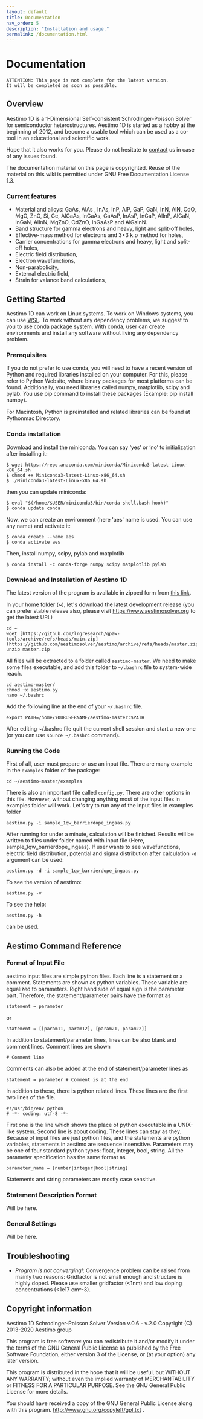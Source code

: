 ```yaml
---
layout: default
title: Documentation
nav_order: 5
description: "Installation and usage."
permalink: /documentation.html
---
```


# Documentation

```
ATTENTION: This page is not complete for the latest version. 
It will be completed as soon as possible.
```

## Overview

Aestimo 1D is a 1-Dimensional Self-consistent Schrödinger-Poisson Solver for semiconductor heterostructures. Aestimo 1D is started as a hobby at the beginning of 2012, and become a usable tool which can be used as a co-tool in an educational and scientific work.

Hope that it also works for you. Please do not hesitate to [contact](https://github.com/aestimosolver/aestimo/issues/new/choose) us in case of any issues found.

The documentation material on this page is copyrighted. Reuse of the material on this wiki is permitted under GNU Free Documentation License 1.3.

### Current features

* Material and alloys: GaAs, AlAs , InAs, InP, AlP, GaP, GaN, InN, AlN, CdO, MgO, ZnO, Si, Ge, AlGaAs, InGaAs, GaAsP, InAsP, InGaP, AlInP, AlGaN, InGaN, AlInN, MgZnO, CdZnO, InGaAsP and AlGaInN.
* Band structure for gamma electrons and heavy, light and split-off holes,
* Effective-mass method for electrons and 3×3 k.p method for holes,
* Carrier concentrations for gamma electrons and heavy, light and split-off holes,
* Electric field distribution,
* Electron wavefunctions,
* Non-parabolicity,
* External electric field,
* Strain for valance band calculations,

## Getting Started

Aestimo 1D can work on Linux systems. To work on Windows systems, you can use [WSL](https://docs.microsoft.com/en-us/windows/wsl/install). To work without any dependency problems, we suggest to you to use conda package system. With conda, user can create environments and install any software without living any dependency problem.

### Prerequisites

If you do not prefer to use conda, you will need to have a recent version of Python and required libraries installed on your computer. For this, please refer to Python Website, where binary packages for most platforms can be found. Additionally, you need libraries called numpy, matplotlib, scipy and pylab. You use pip command to install these packages (Example: pip install numpy).

For Macintosh, Python is preinstalled and related libraries can be found at Pythonmac Directory.

### Conda installation

Download and install the miniconda. You can say ‘yes’ or ‘no’ to initialization after installing it:

    $ wget https://repo.anaconda.com/miniconda/Miniconda3-latest-Linux-x86_64.sh
    $ chmod +x Miniconda3-latest-Linux-x86_64.sh
    $ ./Miniconda3-latest-Linux-x86_64.sh

then you can update miniconda:

    $ eval "$(/home/$USER/miniconda3/bin/conda shell.bash hook)"
    $ conda update conda

Now, we can create an environment (here 'aes' name is used. You can use any name) and activate it:

    $ conda create --name aes
    $ conda activate aes

Then, install numpy, scipy, pylab and matplotlib

    $ conda install -c conda-forge numpy scipy matplotlib pylab

### Download and Installation of Aestimo 1D

The latest version of the program is available in zipped form from [this link](https://github.com/aestimosolver/aestimo/archive/refs/heads/master.zip).

In your home folder (~), let's download the latest development release (you can prefer stable release also, please visit https://www.aestimosolver.org to get the latest URL)

    cd ~
    wget [https://github.com/lrgresearch/gpaw-tools/archive/refs/heads/main.zip](https://github.com/aestimosolver/aestimo/archive/refs/heads/master.zip)
    unzip master.zip

All files will be extracted to a folder called `aestimo-master`. We need to make some files executable, and add this folder to `~/.bashrc` file to system-wide reach.

    cd aestimo-master/
    chmod +x aestimo.py
    nano ~/.bashrc

Add the following line at the end of your ``~/.bashrc`` file.

    export PATH=/home/YOURUSERNAME/aestimo-master:$PATH


After editing ~/.bashrc file quit the current shell session and start a new one (or you can use `source ~/.bashrc` command). 



### Running the Code

First of all, user must prepare or use an input file. There are many example in the `examples` folder of the package:

    cd ~/aestimo-master/examples

There is also an important file called `config.py`. There are other options in this file. However, without changing anything most of the input files in examples folder will work. Let's try to run any of the input files in examples folder

    aestimo.py -i sample_1qw_barrierdope_ingaas.py

After running for under a minute, calculation will be finished. Results will be written to files under folder named with input file (Here, sample_1qw_barrierdope_ingaas). If user wants to see wavefunctions, electric field distribution, potential and sigma distribution after calculation `-d` argument can be used:

    aestimo.py -d -i sample_1qw_barrierdope_ingaas.py

To see the version of aestimo:

    aestimo.py -v

To see the help:

    aestimo.py -h
    
can be used.

## Aestimo Command Reference

### Format of Input File

aestimo input files are simple python files. Each line is a statement or a comment. Statements are shown as python variables. These variable are equalized to parameters. Right hand side of equal sign is the parameter part. Therefore, the statement/parameter pairs have the format as

```
statement = parameter
```

or

```
statement = [[param11, param12], [param21, param22]]
```

In addition to statement/parameter lines, lines can be also blank and comment lines. Comment lines are shown

```
# Comment line
```
Comments can also be added at the end of statement/parameter lines as

```
statement = parameter # Comment is at the end
```

In addition to these, there is python related lines. These lines are the first two lines of the file.

```
#!/usr/bin/env python 
# -*- coding: utf-8 -*-
```

First one is the line which shows the place of python executable in a UNIX-like system. Second line is about coding. These lines can stay as they. Because of input files are just python files, and the statements are python variables, statements in aestimo are sequence insensitive. Parameters may be one of four standard python types: float, integer, bool, string. All the parameter specification has the same format as

```
parameter_name = [number|integer|bool|string]
```

Statements and string parameters are mostly case sensitive.

### Statement Description Format
Will be here.

### General Settings
Will be here.

## Troubleshooting

* *Program is not converging!*: Convergence problem can be raised from mainly two reasons: Gridfactor is not small enough and structure is highly doped. Please use smaller gridfactor (<1nm) and low doping concentrations (<1e17 cm^-3).

## Copyright information

Aestimo 1D Schrodinger-Poisson Solver
Version v.0.6 - v.2.0
Copyright (C) 2013-2020 Aestimo group

This program is free software: you can redistribute it and/or modify it under the terms of the GNU General Public License as published by the Free Software Foundation, either version 3 of the License, or (at your option) any later version.

This program is distributed in the hope that it will be useful, but WITHOUT ANY WARRANTY; without even the implied warranty of MERCHANTABILITY or FITNESS FOR A PARTICULAR PURPOSE. See the GNU General Public License for more details.

You should have received a copy of the GNU General Public License along with this program. http://www.gnu.org/copyleft/gpl.txt .
